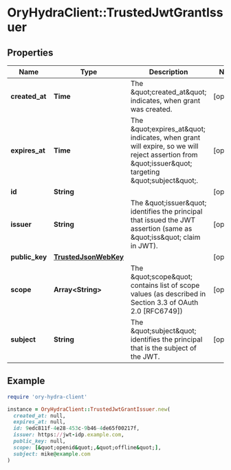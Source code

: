 # OryHydraClient::TrustedJwtGrantIssuer

## Properties

| Name | Type | Description | Notes |
| ---- | ---- | ----------- | ----- |
| **created_at** | **Time** | The \&quot;created_at\&quot; indicates, when grant was created. | [optional] |
| **expires_at** | **Time** | The \&quot;expires_at\&quot; indicates, when grant will expire, so we will reject assertion from \&quot;issuer\&quot; targeting \&quot;subject\&quot;. | [optional] |
| **id** | **String** |  | [optional] |
| **issuer** | **String** | The \&quot;issuer\&quot; identifies the principal that issued the JWT assertion (same as \&quot;iss\&quot; claim in JWT). | [optional] |
| **public_key** | [**TrustedJsonWebKey**](TrustedJsonWebKey.md) |  | [optional] |
| **scope** | **Array&lt;String&gt;** | The \&quot;scope\&quot; contains list of scope values (as described in Section 3.3 of OAuth 2.0 [RFC6749]) | [optional] |
| **subject** | **String** | The \&quot;subject\&quot; identifies the principal that is the subject of the JWT. | [optional] |

## Example

```ruby
require 'ory-hydra-client'

instance = OryHydraClient::TrustedJwtGrantIssuer.new(
  created_at: null,
  expires_at: null,
  id: 9edc811f-4e28-453c-9b46-4de65f00217f,
  issuer: https://jwt-idp.example.com,
  public_key: null,
  scope: [&quot;openid&quot;,&quot;offline&quot;],
  subject: mike@example.com
)
```

